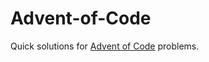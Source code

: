 # Advent-of-Code
Quick solutions for [Advent of Code](http://adventofcode.com/day/8/input) problems.
